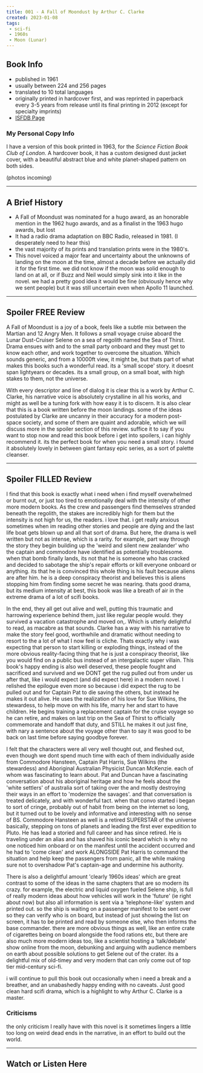 ```yaml
---
title: 001 - A Fall of Moondust by Arthur C. Clarke
created: 2023-01-08
tags: 
 - sci-fi
 - 1960s
 - Moon (Lunar)
---
```

## Book Info

- published in 1961
- usually between 224 and 256 pages
- translated to 10 total languages
- originally printed in hardcover first, and was reprinted in paperback every 3-5 years from release until its final printing in 2012 (except for specialty imprints)
- [ISFDB Page](https://www.isfdb.org/cgi-bin/title.cgi?1969)

### My Personal Copy Info

I have a version of this book printed in 1963, for the _Science Fiction Book Club of London_. A hardcover book, it has a custom designed dust jacket cover, with a beautiful abstract blue and white planet-shaped pattern on both sides.

(photos incoming)

---
## A Brief History
- A Fall of Moondust was nominated for a hugo award, as an honorable mention in the 1962 hugo awards, and as a finalist in the 1963 hugo awards, but lost
- It had a radio drama adaptation on BBC Radio, released in 1981. (I desperately need to hear this)
- the vast majority of its prints and translation prints were in the 1980's.
- This novel voiced a major fear and uncertainty about the unknowns of landing on the moon at the time, almost a decade before we actually did it for the first time. we did not know if the moon was solid enough to land on at all, or if Buzz and Neil would simply sink into it like in the novel. we had a pretty good idea it would be fine (obviously hence why we sent people) but it was still uncertain even when Apollo 11 launched.

---
## Spoiler FREE Review
A Fall of Moondust is a joy of a book, feels like a subtle mix between the Martian and 12 Angry Men. It follows a small voyage cruise aboard the Lunar Dust-Cruiser Selene on a sea of regolith named the Sea of Thirst. Drama ensues with and to the small party onboard and they must get to know each other, and work together to overcome the situation. Which sounds generic, and from a 10000ft view, it might be, but thats part of what makes this books such a wonderful read. its a 'small scope' story. it doesnt span lightyears or decades. its a small group, on a small boat, with high stakes to them, not the universe. 

With every descriptor and line of dialog it is clear this is a work by Arthur C. Clarke, his narrative voice is absolutely crystalline in all his works, and might as well be a tuning fork with how easy it is to discern. It is also clear that this is a book written before the moon landings. some of the ideas postulated by Clarke are uncanny in their accuracy for a modern post-space society, and some of them are quaint and adorable, which we will discuss more in the spoiler section of this review. suffice it to say if you want to stop now and read this book before i get into spoilers, i can highly recommend it. its the perfect book for when you need a small story. i found it absolutely lovely in between giant fantasy epic series, as a sort of palette cleanser. 

---
## Spoiler FILLED Review

I find that this book is exactly what i need when i find myself overwhelmed or burnt out, or just too tired to emotionally deal with the intensity of other more modern books. As the crew and passengers find themselves stranded beneath the regolith, the stakes are incredibly high for them but the intensity is not high for us, the readers. i love that. i get really anxious sometimes when im reading other stories and people are dying and the last life boat gets blown up and all that sort of drama. But here, the drama is well written but not as intense, which is a rarity. for example, part way through the story they begin building up the 'weird and silent new zealander' who the captain and commodore have identified as potentially troublesome. when that bomb finally lands, its not that he is someone who has cracked and decided to sabotage the ship's repair efforts or kill everyone onboard or anything. its that he is convinced this whole thing is his fault because aliens are after him. he is a deep conspiracy theorist and believes this is aliens stopping him from finding some secret he was nearing. thats good drama, but its medium intensity at best, this book was like a breath of air in the extreme drama of a lot of scifi books.

In the end, they all get out alive and well, putting this traumatic and harrowing experience behind them, just like regular people would. they survived a vacation catastrophe and moved on,. Which is utterly delightful to read, as macabre as that sounds. Clarke has a way with his narrative to make the story feel good, worthwhile and dramatic without needing to resort to the a lot of what I now feel is cliche. Thats exactly why i was expecting that person to start killing or exploding things, instead of the more obvious reality-facing thing that he is just a conspiracy theorist, like you would find on a public bus instead of an intergalactic super villain. This book's happy ending is also well deserved, these people fought and sacrificed and survived and we DONT get the rug pulled out from under us after that, like i would expect (and did expect here) in a modern novel. I relished the epilogue even more so because i did expect the rug to be pulled out and for Captain Pat to die saving the others, but instead he makes it out alive. He uses the realization of his love for Sue Wilkins, the stewardess, to help move on with his life, marry her and start to have children. He begins training a replacement captain for the cruise voyage so he can retire, and makes on last trip on the Sea of Thirst to officially commemorate and handoff that duty, and STILL he makes it out just fine, with nary a sentence about the voyage other than to say it was good to be back on last time before saying goodbye forever.

I felt that the characters were all very well thought out, and fleshed out, even though we dont spend much time with each of them individually aside from Commodore Hansteen, Captain Pat Harris, Sue Wilkins (the stewardess) and Aboriginal Australian Physicist Duncan McKenzie. each of whom was fascinating to learn about. Pat and Duncan have a fascinating conversation about his aboriginal heritage and how he feels about the 'white settlers' of australia sort of taking over the and mostly destroying their ways in an effort to 'modernize the savages'. and that conversation is treated delicately, and with wonderful tact. when that convo started i began to sort of cringe, probably out of habit from being on the internet so long, but it turned out to be lovely and informative and interesting with no sense of BS. Commodore Hansteen as well is a retired SUPERSTAR of the universe basically, stepping on tons of planets and leading the first ever expedition to Pluto. He has lead a storied and full career and has since retired. He is traveling under an alias and has shaved his iconic beard which is why no one noticed him onboard or on the manifest until the accident occurred and he had to 'come clean' and work ALONGSIDE Pat Harris to command the situation and help keep the passengers from panic, all the while making sure not to overshadow Pat's captain-age and undermine his authority. 

There is also a delightful amount 'clearly 1960s ideas' which are great contrast to some of the ideas in the same chapters that are so modern its crazy. for example, the electric and liquid oxygen fueled Selene ship, is full of really modern ideas about how vehicles will work in the 'future' (ie right about now) but also all information is sent via a 'telephone-like' system and printed out. so the ship is waiting on a passenger manifest to be sent over so they can verify who is on board, but instead of just showing the list on screen, it has to be printed and read by someone else, who then informs the base commander. there are more obvious things as well, like an entire crate of cigarettes being on board alongside the food rations etc, but there are also much more modern ideas too, like a scientist hosting a 'talk/debate' show online from the moon, debunking and arguing with audience members on earth about possible solutions to get Selene out of the crater. its a delightful mix of old-timey and very modern that can only come out of top tier mid-century sci-fi.

i will continue to pull this book out occasionally when i need a break and a breather, and an unabashedly happy ending with no caveats. Just good clean hard scifi drama, which is a highlight to why Arthur C. Clarke is a master. 

### Criticisms

the only criticism I really have with this novel is it sometimes lingers a little too long on weird dead ends in the narrative, in an effort to build out the world.

---
## Watch or Listen Here
<script>
    import RedCircle from '$lib/components/extra/redcircle.svelte'
    import YouTube from '$lib/components/extra/youtube.svelte'
</script>

<RedCircle id='589bafd5-c0a7-49e6-b331-71ecf56cca32' />

<YouTube id="ejArWyQgEN8" />